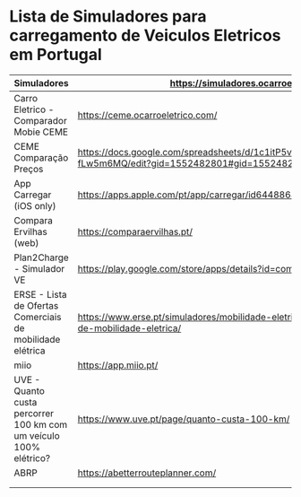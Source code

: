 #  Lista de Simuladores para carregamento de Veiculos Eletricos em Portugal 

| Simuladores                                                       | https://simuladores.ocarroeletrico.com/                                                                                       |
|-------------------------------------------------------------------|------------------------------------------------------------------------------------------------------------------------|
| Carro Eletrico - Comparador Mobie CEME                            | https://ceme.ocarroeletrico.com/                                                                                       |
| CEME Comparação Preços                                            | https://docs.google.com/spreadsheets/d/1c1itP5vir1xZ9BkfJGehJyoEro6UhncgRw-fLw5m6MQ/edit?gid=1552482801#gid=1552482801 |
| App Carregar (iOS only)                                           | https://apps.apple.com/pt/app/carregar/id6448868818                                                                    |
| Compara Ervilhas (web)                                            | https://comparaervilhas.pt/                                                                                            |
| Plan2Charge - Simulador VE                                        | https://play.google.com/store/apps/details?id=com.generictec.plan2charge                                               |
| ERSE -  Lista de Ofertas Comerciais de mobilidade elétrica        | https://www.erse.pt/simuladores/mobilidade-eletrica/lista-de-ofertas-comerciais-de-mobilidade-eletrica/                |
| miio                                                              | https://app.miio.pt/                                                                                                   |
| UVE - Quanto custa percorrer 100 km com um veículo 100% elétrico? | https://www.uve.pt/page/quanto-custa-100-km/                                                                           |
| ABRP                                                              | https://abetterrouteplanner.com/                                                                                       |
|                                                                   |                                                                                                                        |
|                                                                   |                                                                                                                        |
